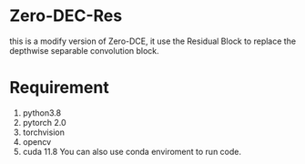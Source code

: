 # Zero-DEC-Res
this is a modify version of Zero-DCE, it use the Residual Block to replace the depthwise separable convolution block. 
# Requirement
1. python3.8
2. pytorch 2.0
3. torchvision
4. opencv
5. cuda 11.8
You can also use conda enviroment to run code.
